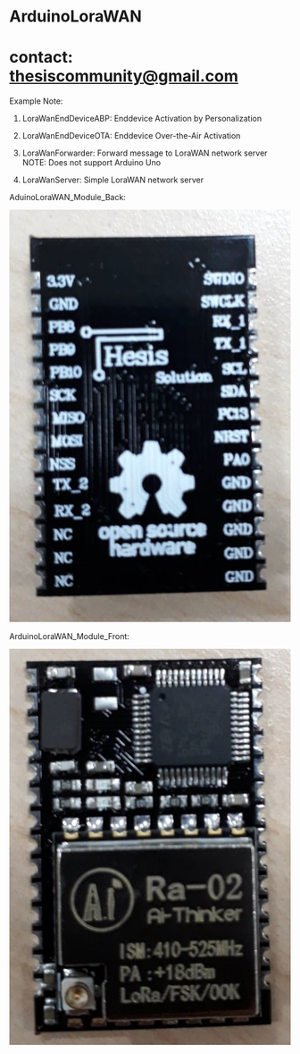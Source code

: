 # ArduinoLoraWAN
# contact: thesiscommunity@gmail.com

Example Note:
1. LoraWanEndDeviceABP:
 Enddevice Activation by Personalization

2. LoraWanEndDeviceOTA:
 Enddevice Over-the-Air Activation

3. LoraWanForwarder:
 Forward message to LoraWAN network server <Single Channel>
 NOTE: Does not support Arduino Uno <limit memory>

4. LoraWanServer:
 Simple LoraWAN network server <Single Channel>

AduinoLoraWAN_Module_Back:

![alt text](https://github.com/thesiscommunity/ArduinoLoraWAN/blob/master/images/AduinoLoraWAN_Module_Back.jpg)

ArduinoLoraWAN_Module_Front:

![alt text](https://github.com/thesiscommunity/ArduinoLoraWAN/blob/master/images/ArduinoLoraWAN_Module_Front.jpg)
